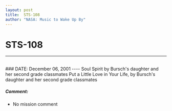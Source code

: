 ```yaml
---
layout: post
title:  STS-108
author: "NASA: Music to Wake Up By"
---
```


# STS-108
----
<br/>
### DATE: December 06, 2001
----
Soul Spirit by Bursch's daughter and her second grade classmates
Put a Little Love in Your Life, by Bursch's daughter and her second grade classmates

##### Comment:
* No mission comment
